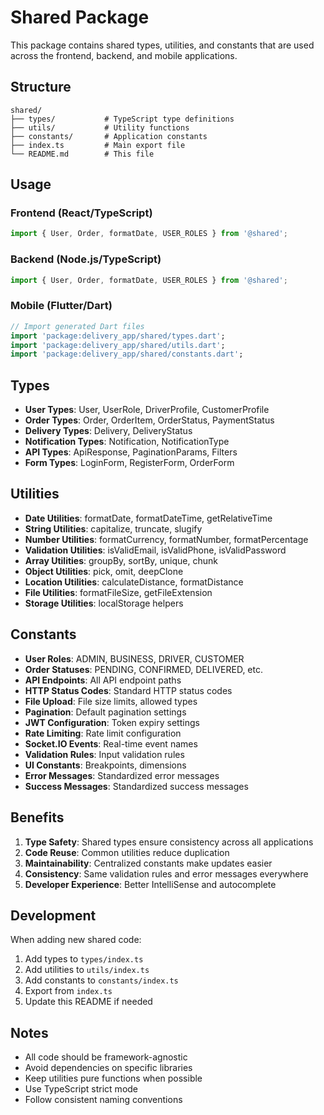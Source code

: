 # Shared Package

This package contains shared types, utilities, and constants that are used across the frontend, backend, and mobile applications.

## Structure

```
shared/
├── types/           # TypeScript type definitions
├── utils/           # Utility functions
├── constants/       # Application constants
├── index.ts         # Main export file
└── README.md        # This file
```

## Usage

### Frontend (React/TypeScript)
```typescript
import { User, Order, formatDate, USER_ROLES } from '@shared';
```

### Backend (Node.js/TypeScript)
```typescript
import { User, Order, formatDate, USER_ROLES } from '@shared';
```

### Mobile (Flutter/Dart)
```dart
// Import generated Dart files
import 'package:delivery_app/shared/types.dart';
import 'package:delivery_app/shared/utils.dart';
import 'package:delivery_app/shared/constants.dart';
```

## Types

- **User Types**: User, UserRole, DriverProfile, CustomerProfile
- **Order Types**: Order, OrderItem, OrderStatus, PaymentStatus
- **Delivery Types**: Delivery, DeliveryStatus
- **Notification Types**: Notification, NotificationType
- **API Types**: ApiResponse, PaginationParams, Filters
- **Form Types**: LoginForm, RegisterForm, OrderForm

## Utilities

- **Date Utilities**: formatDate, formatDateTime, getRelativeTime
- **String Utilities**: capitalize, truncate, slugify
- **Number Utilities**: formatCurrency, formatNumber, formatPercentage
- **Validation Utilities**: isValidEmail, isValidPhone, isValidPassword
- **Array Utilities**: groupBy, sortBy, unique, chunk
- **Object Utilities**: pick, omit, deepClone
- **Location Utilities**: calculateDistance, formatDistance
- **File Utilities**: formatFileSize, getFileExtension
- **Storage Utilities**: localStorage helpers

## Constants

- **User Roles**: ADMIN, BUSINESS, DRIVER, CUSTOMER
- **Order Statuses**: PENDING, CONFIRMED, DELIVERED, etc.
- **API Endpoints**: All API endpoint paths
- **HTTP Status Codes**: Standard HTTP status codes
- **File Upload**: File size limits, allowed types
- **Pagination**: Default pagination settings
- **JWT Configuration**: Token expiry settings
- **Rate Limiting**: Rate limit configuration
- **Socket.IO Events**: Real-time event names
- **Validation Rules**: Input validation rules
- **UI Constants**: Breakpoints, dimensions
- **Error Messages**: Standardized error messages
- **Success Messages**: Standardized success messages

## Benefits

1. **Type Safety**: Shared types ensure consistency across all applications
2. **Code Reuse**: Common utilities reduce duplication
3. **Maintainability**: Centralized constants make updates easier
4. **Consistency**: Same validation rules and error messages everywhere
5. **Developer Experience**: Better IntelliSense and autocomplete

## Development

When adding new shared code:

1. Add types to `types/index.ts`
2. Add utilities to `utils/index.ts`
3. Add constants to `constants/index.ts`
4. Export from `index.ts`
5. Update this README if needed

## Notes

- All code should be framework-agnostic
- Avoid dependencies on specific libraries
- Keep utilities pure functions when possible
- Use TypeScript strict mode
- Follow consistent naming conventions
